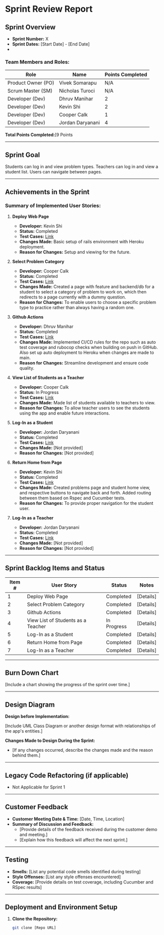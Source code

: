 # Sprint Review Report

## Sprint Overview

- **Sprint Number:** X
- **Sprint Dates:** [Start Date] - [End Date]
- 
### Team Members and Roles:

| Role               | Name              | Points Completed |
|--------------------|-------------------|------------------|
| Product Owner (PO) | Vivek Somarapu            | N/A              |
| Scrum Master (SM)  | Nicholas Turoci            | N/A              |
| Developer (Dev)    | Dhruv Manihar| 2         |
| Developer (Dev)    | Kevin Shi| 2        |
| Developer (Dev)    | Cooper Calk| 1         |
| Developer (Dev)    | Jordan Daryanani| 4        |

**Total Points Completed:**[9 Points

---

## Sprint Goal

Students can log in and view problem types. Teachers can log in and view a student list. Users can navigate between pages. 

---

## Achievements in the Sprint

### Summary of Implemented User Stories:

1. **Deploy Web Page**  
   - **Developer:** Kevin Shi  
   - **Status:** Completed  
   - **Test Cases:** [Link](https://github.com/tamu-edu-students/practice-problem-generator-engr216/issues/2)  
   - **Changes Made:** Basic setup of rails environment with Heroku deployment.  
   - **Reason for Changes:** Setup and viewing for the future.

2. **Select Problem Category**  
   - **Developer:** Cooper Calk  
   - **Status:** Completed  
   - **Test Cases:** [Link](https://github.com/tamu-edu-students/practice-problem-generator-engr216/issues/4)  
   - **Changes Made:** Created a page with feature and backend/db for a student to select a category of problem to work on, which then redirects to a page currently with a dummy question.  
   - **Reason for Changes:** To enable users to choose a specific problem type to practice rather than always having a random one.

3. **Github Actions**
   - **Developer:** Dhruv Manihar
   - **Status:** Completed  
   - **Test Cases:** [Link](https://github.com/tamu-edu-students/practice-problem-generator-engr216/issues/7)  
   - **Changes Made:** Implemented CI/CD rules for the repo such as auto test coverage and rubocop checks when building on push in GitHub. Also set up auto deployment to Heroku when changes are made to main.  
   - **Reason for Changes:** Streamline development and ensure code quality.

5. **View List of Students as a Teacher**  
   - **Developer:** Cooper Calk  
   - **Status:** In Progress  
   - **Test Cases:** [Link](https://github.com/orgs/tamu-edu-students/projects/87/views/1?pane=issue&itemId=93213056)  
   - **Changes Made:** Made list of students available to teachers to view.  
   - **Reason for Changes:** To allow teacher users to see the students using the app and enable future interactions.

6. **Log-In as a Student**  
   - **Developer:** Jordan Daryanani 
   - **Status:** Completed  
   - **Test Cases:** [Link](https://github.com/tamu-edu-students/practice-problem-generator-engr216/issues/6)  
   - **Changes Made:** [Not provided]  
   - **Reason for Changes:** [Not provided]

7. **Return Home from Page**  
   - **Developer:** Kevin Shi
   - **Status:** Completed  
   - **Test Cases:** [Link](https://github.com/tamu-edu-students/practice-problem-generator-engr216/issues/3)  
   - **Changes Made:** Created problems page and student home view, and respective buttons to navigate back and forth. Added routing between them based on Rspec and Cucumber tests.  
   - **Reason for Changes:** To provide proper navigation for the student user.

8. **Log-In as a Teacher**  
   - **Developer:** Jordan Daryanani  
   - **Status:** Completed  
   - **Test Cases:** [Link](https://github.com/tamu-edu-students/practice-problem-generator-engr216/issues/5)  
   - **Changes Made:** [Not provided]  
   - **Reason for Changes:** [Not provided]

---

## Sprint Backlog Items and Status

| Item # | User Story                          | Status     | Notes |
|--------|-------------------------------------|------------|-------|
| 1      | Deploy Web Page                  | Completed  | [Details] |
| 2      | Select Problem Category           | Completed  | [Details] |
| 3      | Github Actions                    | Completed  | [Details] |
| 4      | View List of Students as a Teacher | In Progress| [Details] |
| 5      | Log-In as a Student               | Completed  | [Details] |
| 6      | Return Home from Page             | Completed  | [Details] |
| 7      | Log-In as a Teacher               | Completed  | [Details] |


---

## Burn Down Chart

[Include a chart showing the progress of the sprint over time.]

---

## Design Diagram

**Design before Implementation:**

[Include UML Class Diagram or another design format with relationships of the app's entities.]

**Changes Made to Design During the Sprint:**

- [If any changes occurred, describe the changes made and the reason behind them.]

---

## Legacy Code Refactoring (if applicable)

- Not Applicable for Sprint 1

---

## Customer Feedback

- **Customer Meeting Date & Time:** [Date, Time, Location]
- **Summary of Discussion and Feedback:**
  - [Provide details of the feedback received during the customer demo and meeting.]
  - [Explain how this feedback will affect the next sprint.]

---

## Testing

- **Smells:** [List any potential code smells identified during testing]
- **Style Offenses:** [List any style offenses encountered]
- **Coverage:** [Provide details on test coverage, including Cucumber and RSpec results]

---

## Deployment and Environment Setup

1. **Clone the Repository:**
   ```bash
   git clone [Repo URL]
